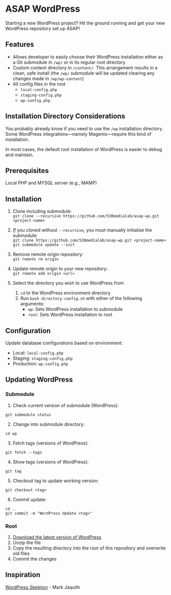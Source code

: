 # ASAP WordPress
Starting a new WordPress project? Hit the ground running and get your new WordPress repository set up ASAP!

## Features
  * Allows developer to easily choose their WordPress installation either as a Git submodule in `/wp/` or in its regular root directory
  * Custom content directory in `/content/`. This arrangement results in a clean, safe install (the `/wp/` submodule will be updated clearing any changes made in `/wp/wp-content`)
  * All config files in the root
      * `local-config.php`
      * `staging-config.php`
      * `wp-config.php`

## Installation Directory Considerations

You probably already know if you need to use the `/wp` installation directory. Some WordPress integrations—namely Magento—require this kind of installation.

In most cases, the default root installation of WordPress is easier to debug and maintain.

## Prerequisites
Local PHP and MYSQL server (e.g., MAMP)

## Installation
  1. Clone including submodule:  
    ```
    git clone --recursive https://github.com/530medialab/asap-wp.git <project-name>
    ```

  2. _If_ you cloned without `--recursive`, you must manually initialize the submodule:  
    ```
    git clone https://github.com/530medialab/asap-wp.git <project-name>
    git submodule update --init
    ```

  3. Remove remote origin repository:  
    ```
    git remote rm origin
    ```

  4. Update remote origin to your new repository:  
    ```
    git remote add origin <url>
    ```
  5. Select the directory you wish to use WordPress from
     1. `cd` to the WordPress environment directory
     2. Run `bash directory-config.sh` with either of the following arguments:
        - `wp`: Sets WordPress installation to submodule
        - `root`: Sets WordPress installation to root

## Configuration
Update database configurations based on environment:

  * Local: `local-config.php`
  * Staging: `staging-config.php`
  * Production: `wp-config.php`

## Updating WordPress
### Submodule
  1. Check current version of submodule (WordPress):  
  ```
  git submodule status
  ```
  2. Change into submodule directory:  
  ```
  cd wp
  ```
  3. Fetch tags (versions of WordPress):  
  ```
  git fetch --tags
  ```
  4. Show tags (versions of WordPress):  
  ```
  git tag
  ```
  5. Checkout tag to update working version:  
  ```
  git checkout <tag>
  ```
  6. Commit update:  
  ```
  cd ..
  git commit -m "WordPress Update <tag>"
  ```

### Root
  1. [Download the latest version of WordPress](https://wordpress.org/latest.zip)
  2. Unzip the file
  3. Copy the resulting directory into the root of this repository and overwrite old files
  4. Commit the changes

## Inspiration
[WordPress Skeleton](https://github.com/markjaquith/WordPress-Skeleton) - Mark Jaquith
